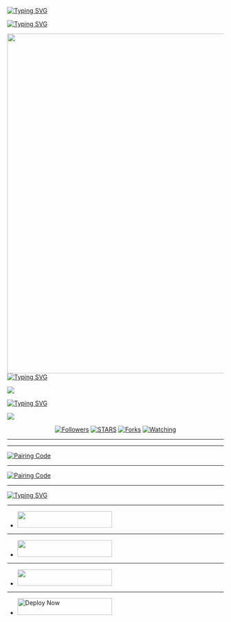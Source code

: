 
[![Typing SVG](https://readme-typing-svg.herokuapp.com?font=Rockstar-ExtraBold&size=85&pause=100000000&color=FFFF00&lines=true&vCenter=true&width=815&height=100&lines=B.M.B-XMD-TECH)](https://git.io/typing-svg) 
  








[![Typing SVG](https://readme-typing-svg.herokuapp.com?font=Rockstar-ExtraBold&size=50&pause=4800color=RRGGBB&lines=true&vCenter=true&width=815&height=100&lines=DEVELOPER-B.M.B+🇹🇿+𝟮𝟬𝟮𝟱)](https://git.io/typing-svg) 


  

<p align="centre"><img src="https://files.catbox.moe/qg67bk.jpg" width="790" heigh="250"



[![Typing SVG](https://readme-typing-svg.herokuapp.com?font=Rockstar-ExtraBold&size=50&pause=4000&color=00FF00&lines=true&vCenter=true&width=815&height=100&lines=B.M.B-XMD+👩‍💻+𝟮𝟬𝟮𝟱)](https://git.io/typing-svg) 

<a><img src='https://i.imgur.com/LyHic3i.gif'/></a>

[![Typing SVG](https://readme-typing-svg.herokuapp.com?font=Rockstar-ExtraBold&size=50&pause=4000&color=RRGGBB&lines=true&vCenter=true&width=815&height=100&lines=DEVELOPER-𝐁.𝐌.𝐁-𝐗𝐌𝐃+🇹🇿+𝟮𝟬𝟮𝟱)](https://git.io/typing-svg) 

<a><img src='https://i.imgur.com/LyHic3i.gif'/></a>


  <p align="center">
<a href="https://github.com/bwbxmd?tab=followers"><img title="Followers" src="https://img.shields.io/github/followers/bwbxmd?label=Followers&style=social"></a>
<a href="https://github.com/bwbxmd/B.M.B-TECH/stargazers"><img title="STARS" src="https://img.shields.io/github/stars/bwbxmd/B.M.B-TECH?&style=social"></a>
<a href="https://github.com/bwbxmd/B.M.B-TECH/fork/network/members"><img title="Forks" src="https://img.shields.io/github/forks/bwbxmd/B.M.B-TECH?style=social"></a>
<a href="https://github.com/bwbxmd/B.M.B-TECH/watchers"><img title="Watching" src="https://img.shields.io/github/watchers/bwbxmd/B.M.B-TECH?label=Watching&style=social"></a>


---


---

<a href='https://github.com/bwbxmd/B.M.B-TECH/fork' target="_blank">
<img alt='Pairing Code' src='https://img.shields.io/badge/fork%20repo%20bmb-tech?style=for-the-badge&logo=opencv&logoColor=black'/>
</a>
<br> 

----------
<a href='https://bmb-tech-pair-site.onrender.com/pair' target="_blank">
<img alt='Pairing Code' src='https://img.shields.io/badge/Get%20Pairing%20Code-darkpink?style=for-the-badge&logo=opencv&logoColor=black'/>
</a>
<br>

--------------


[![Typing SVG](https://readme-typing-svg.herokuapp.com?font=Rockstar-ExtraBold&size=85&pause=100000000&color=FFFF00&lines=true&vCenter=true&width=815&height=100&lines=LIST-DEPLOY-NOW)](https://git.io/typing-svg) 

-----

   - <a align="center"><a href="https://website-bmb.vercel.app/">
 <img src="https://img.shields.io/badge/DEPLOY%20HEROKU%20NOW-blue?style=for-the-badge&logo=heroku" width="220" height="38.45"/></a></p>
 
 ----------
 
   - <a align="center"><a href="https://render.com"> <img src="https://img.shields.io/badge/DEPLOY%20RENDER-blue?style=for-the-badge&logo=render" width="220" height="38.45"/></a></p>


----------
 
  - <a href="https://railway.com"><img src="https://img.shields.io/badge/DEPLOY RAILWAY NOW-h?color=red&style=for-the-badge&logo=msi" width="220" height="38.45"/></a></p>



----------

   - <a href="https://koyeb.com"><img title="Deploy Now" src="https://img.shields.io/badge/DEPLOY KOYEB NOW-h?color=red&style=for-the-badge&logo=msi" width="220" height="38.45"/></a></p>

